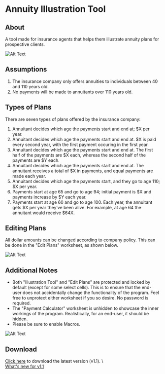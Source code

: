 # Annuity Illustration Tool

## About
A tool made for insurance agents that helps them illustrate annuity plans for prospective clients.

![Alt Text](https://i.imgur.com/FRRSIUP.gif)


## Assumptions
1. The insurance company only offers annuities to individuals between 40 and 110 years old.
2. No payments will be made to annuitants over 110 years old.


## Types of Plans
There are seven types of plans offered by the insurance company:
1. Annuitant decides which age the payments start and end at; $X per year.
2. Annuitant decides which age the payments start and end at. $X is paid every second year, with the first payment occuring in the first year.
3. Annuitant decides which age the payments start and end at. The first half of the payments are $X each, whereas the second half of the payments are $Y each.
4. Annuitant decides which age the payments start and end at. The annuitant receives a total of $X in payments, and equal payments are made each year.
5. Annuitant decides which age the payments start, and they go to age 110; $X per year.
6. Payments start at age 65 and go to age 94; initial payment is $X and payments increase by $Y each year.
7. Payments start at age 60 and go to age 100. Each year, the annuitant gets $X per year they’ve been alive. For example, at age 64 the annuitant would receive $64X.


## Editing Plans
All dollar amounts can be changed according to company policy. This can be done in the "Edit Plans" worksheet, as shown below.

![Alt Text](https://i.imgur.com/BvnVRv8.gif)

## Additional Notes
- Both "Illustration Tool" and "Edit Plans" are protected and locked by default (except for some select cells). This is to ensure that the end-user does not accidentally change the functionality of the program. Feel free to unprotect either worksheet if you so desire. No password is required.
- The "Payment Calculator" worksheet is unhidden to showcase the inner workings of the program. Realistically, for an end-user, it should be hidden.
- Please be sure to enable Macros.

![Alt Text](https://i.imgur.com/EIwiOuJ.gif)

## Download
[Click here](https://github.com/ansonchiu99/Annuity-Tool/raw/main/Annuity_Tool.xlsm) to download the latest version (v1.1). \ \
[What's new for v1.1](https://github.com/ansonchiu99/Annuity-Tool/releases/tag/v1.1)
